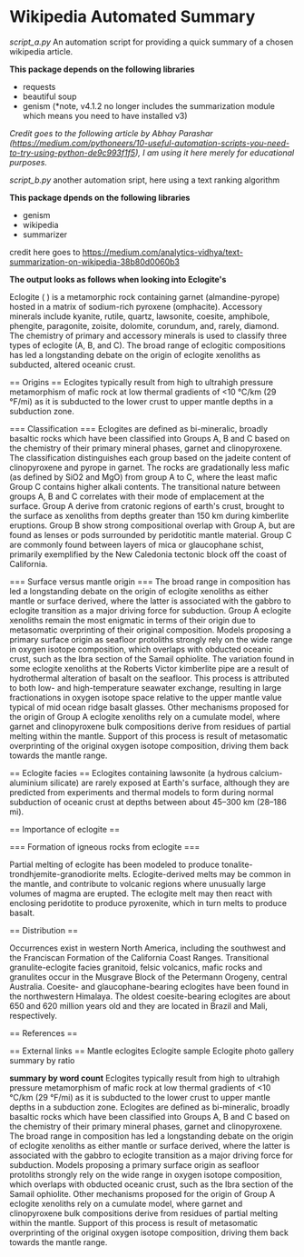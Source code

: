 # Wikipedia Automated Summary


_script_a.py_
An automation script for providing a quick summary of a chosen wikipedia article.

**This package depends on the following libraries**
* requests
* beautiful soup
* genism (*note, v4.1.2 no longer includes the summarization module which means you need to have installed v3)
  
_Credit goes to the following article by Abhay Parashar (https://medium.com/pythoneers/10-useful-automation-scripts-you-need-to-try-using-python-de9c993f1f5), I am using it here merely for educational purposes._

_script_b.py_
another automation sript, here using a text ranking algorithm

**This package dpends on the following libraries**
* genism
* wikipedia
* summarizer

credit here goes to https://medium.com/analytics-vidhya/text-summarization-on-wikipedia-38b80d0060b3 

**The output looks as follows when looking into Eclogite's**

Eclogite ( ) is a metamorphic rock containing garnet (almandine-pyrope) hosted in a matrix of sodium-rich pyroxene (omphacite). Accessory minerals include kyanite, rutile, quartz, lawsonite, coesite, amphibole, phengite, paragonite, zoisite, dolomite, corundum, and, rarely, diamond. The chemistry of primary and accessory minerals is used to classify three types of eclogite (A, B, and C). The broad range of eclogitic compositions has led a longstanding debate on the origin of eclogite xenoliths as subducted, altered oceanic crust.


== Origins ==
Eclogites typically result from high to ultrahigh pressure metamorphism of mafic rock at low thermal gradients of <10 °C/km (29 °F/mi) as it is subducted to the lower crust to upper mantle depths in a subduction zone.


=== Classification ===
Eclogites are defined as bi-mineralic, broadly basaltic rocks which have been classified into Groups A, B and C based on the chemistry of their primary mineral phases, garnet and clinopyroxene. The classification distinguishes each group based on the jadeite content of clinopyroxene and pyrope in garnet. The rocks are gradationally less mafic (as defined by SiO2 and MgO) from group A to C, where the least mafic Group C contains higher alkali contents. The transitional nature between groups A, B and C correlates with their mode of emplacement at the surface.  Group A derive from cratonic regions of earth's crust, brought to the surface as xenoliths from depths greater than 150 km during kimberlite eruptions.  Group B show strong compositional overlap with Group A, but  are found as lenses or pods surrounded by peridotitic mantle material. Group C are commonly found between layers of mica or glaucophane schist, primarily exemplified by the New Caledonia tectonic block off the coast of California. 


=== Surface versus mantle origin ===
The broad range in composition has led a longstanding debate on the origin of eclogite xenoliths as either mantle or surface derived, where the latter is associated with the gabbro to eclogite transition as a major driving force for subduction.  Group A eclogite xenoliths remain the most enigmatic in terms of their origin due to metasomatic overprinting of their original composition.  Models proposing a primary surface origin as seafloor protoliths strongly rely on the wide range in oxygen isotope composition, which overlaps with obducted oceanic crust, such as the Ibra section of the Samail ophiolite.   The variation found in some eclogite xenoliths at the Roberts Victor kimberlite pipe are a result of hydrothermal alteration of basalt on the seafloor.  This process is attributed to both low- and high-temperature seawater exchange, resulting in large fractionations in oxygen isotope space relative to the upper mantle value typical of mid ocean ridge basalt glasses.  Other mechanisms proposed for the origin of Group A eclogite xenoliths rely on a cumulate model, where garnet and clinopyroxene bulk compositions derive from residues of partial melting within the mantle.  Support of this process is result of metasomatic overprinting of the original oxygen isotope composition, driving them back towards the mantle range. 


== Eclogite facies ==
Eclogites containing lawsonite (a hydrous calcium-aluminium silicate) are rarely exposed at Earth's surface, although they are predicted from experiments and thermal models to form during normal subduction of oceanic crust at depths between about 45–300 km (28–186 mi).


== Importance of eclogite ==


=== Formation of igneous rocks from eclogite ===

Partial melting of eclogite has been modeled to produce tonalite-trondhjemite-granodiorite melts. Eclogite-derived melts may be common in the mantle, and contribute to volcanic regions where unusually large volumes of magma are erupted.  The eclogite melt may then react with enclosing peridotite to produce pyroxenite, which in turn melts to produce basalt. 


== Distribution ==

Occurrences exist in western North America, including the southwest and the Franciscan Formation of the California Coast Ranges. Transitional granulite-eclogite facies granitoid, felsic volcanics, mafic rocks and granulites occur in the Musgrave Block of the Petermann Orogeny, central Australia. Coesite- and glaucophane-bearing eclogites have been found in the northwestern Himalaya. The oldest coesite-bearing eclogites are about 650 and 620 million years old and they are located in Brazil and Mali, respectively.


== References ==


== External links ==
Mantle eclogites
Eclogite sample
Eclogite photo gallery
summary by ratio

**summary by word count**
Eclogites typically result from high to ultrahigh pressure metamorphism of mafic rock at low thermal gradients of <10 °C/km (29 °F/mi) as it is subducted to the lower crust to upper mantle depths in a subduction zone.
Eclogites are defined as bi-mineralic, broadly basaltic rocks which have been classified into Groups A, B and C based on the chemistry of their primary mineral phases, garnet and clinopyroxene.
The broad range in composition has led a longstanding debate on the origin of eclogite xenoliths as either mantle or surface derived, where the latter is associated with the gabbro to eclogite transition as a major driving force for subduction.
Models proposing a primary surface origin as seafloor protoliths strongly rely on the wide range in oxygen isotope composition, which overlaps with obducted oceanic crust, such as the Ibra section of the Samail ophiolite.
Other mechanisms proposed for the origin of Group A eclogite xenoliths rely on a cumulate model, where garnet and clinopyroxene bulk compositions derive from residues of partial melting within the mantle.
Support of this process is result of metasomatic overprinting of the original oxygen isotope composition, driving them back towards the mantle range.


